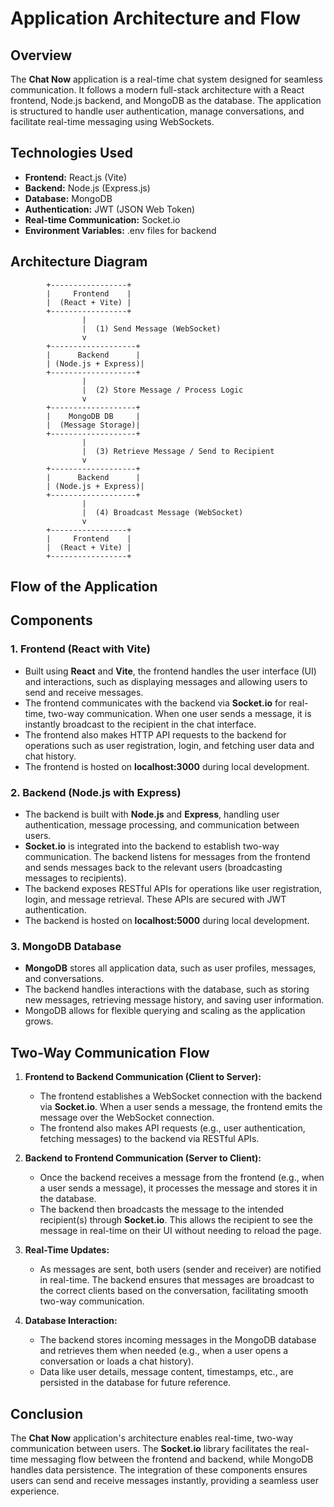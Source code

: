 # Application Architecture and Flow

## Overview

The **Chat Now** application is a real-time chat system designed for seamless communication. It follows a modern full-stack architecture with a React frontend, Node.js backend, and MongoDB as the database. The application is structured to handle user authentication, manage conversations, and facilitate real-time messaging using WebSockets.

## Technologies Used

- **Frontend:** React.js (Vite)
- **Backend:** Node.js (Express.js)
- **Database:** MongoDB
- **Authentication:** JWT (JSON Web Token)
- **Real-time Communication:** Socket.io
- **Environment Variables:** .env files for backend

## Architecture Diagram

            +-----------------+
            |     Frontend    |
            |  (React + Vite) |
            +-----------------+
                    |
                    |  (1) Send Message (WebSocket)
                    v
            +-------------------+
            |      Backend      |
            | (Node.js + Express)|
            +-------------------+
                    |
                    |  (2) Store Message / Process Logic
                    v
            +-------------------+
            |    MongoDB DB     |
            |  (Message Storage)|
            +-------------------+
                    |
                    |  (3) Retrieve Message / Send to Recipient
                    v
            +-------------------+
            |      Backend      |
            | (Node.js + Express)|
            +-------------------+
                    |
                    |  (4) Broadcast Message (WebSocket)
                    v
            +-----------------+
            |     Frontend    |
            |  (React + Vite) |
            +-----------------+

## Flow of the Application

## Components

### 1. **Frontend (React with Vite)**

- Built using **React** and **Vite**, the frontend handles the user interface (UI) and interactions, such as displaying messages and allowing users to send and receive messages.
- The frontend communicates with the backend via **Socket.io** for real-time, two-way communication. When one user sends a message, it is instantly broadcast to the recipient in the chat interface.
- The frontend also makes HTTP API requests to the backend for operations such as user registration, login, and fetching user data and chat history.
- The frontend is hosted on **localhost:3000** during local development.

### 2. **Backend (Node.js with Express)**

- The backend is built with **Node.js** and **Express**, handling user authentication, message processing, and communication between users.
- **Socket.io** is integrated into the backend to establish two-way communication. The backend listens for messages from the frontend and sends messages back to the relevant users (broadcasting messages to recipients).
- The backend exposes RESTful APIs for operations like user registration, login, and message retrieval. These APIs are secured with JWT authentication.
- The backend is hosted on **localhost:5000** during local development.

### 3. **MongoDB Database**

- **MongoDB** stores all application data, such as user profiles, messages, and conversations.
- The backend handles interactions with the database, such as storing new messages, retrieving message history, and saving user information.
- MongoDB allows for flexible querying and scaling as the application grows.

## Two-Way Communication Flow

1. **Frontend to Backend Communication (Client to Server):**

   - The frontend establishes a WebSocket connection with the backend via **Socket.io**. When a user sends a message, the frontend emits the message over the WebSocket connection.
   - The frontend also makes API requests (e.g., user authentication, fetching messages) to the backend via RESTful APIs.

2. **Backend to Frontend Communication (Server to Client):**

   - Once the backend receives a message from the frontend (e.g., when a user sends a message), it processes the message and stores it in the database.
   - The backend then broadcasts the message to the intended recipient(s) through **Socket.io**. This allows the recipient to see the message in real-time on their UI without needing to reload the page.

3. **Real-Time Updates:**

   - As messages are sent, both users (sender and receiver) are notified in real-time. The backend ensures that messages are broadcast to the correct clients based on the conversation, facilitating smooth two-way communication.

4. **Database Interaction:**
   - The backend stores incoming messages in the MongoDB database and retrieves them when needed (e.g., when a user opens a conversation or loads a chat history).
   - Data like user details, message content, timestamps, etc., are persisted in the database for future reference.

## Conclusion

The **Chat Now** application's architecture enables real-time, two-way communication between users. The **Socket.io** library facilitates the real-time messaging flow between the frontend and backend, while MongoDB handles data persistence. The integration of these components ensures users can send and receive messages instantly, providing a seamless user experience.
